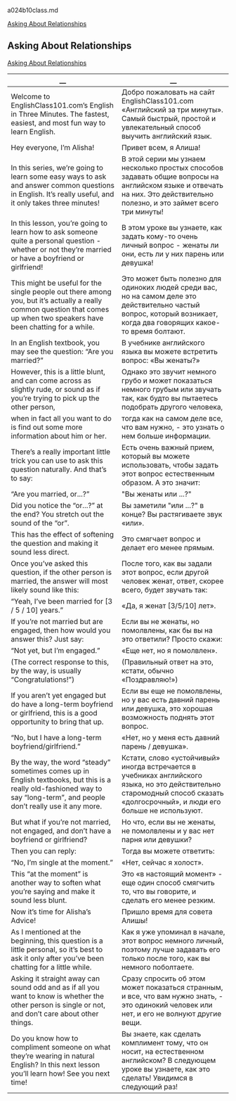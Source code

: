 a024b10class.md


[Asking About Relationships](#Asking-About-Relationships)  
  
## Asking About Relationships
[Asking About Relationships](https://www.englishclass101.com/lesson/learn-english-in-three-minutes-10-are-you-married-or/?lp=268)   
  
  
__|__
--|--
Welcome to EnglishClass101.com’s English in Three Minutes. The fastest, easiest, and most fun way to learn English.|Добро пожаловать на сайт EnglishClass101.com «Английский за три минуты». Самый быстрый, простой и увлекательный способ выучить английский язык.
Hey everyone, I’m Alisha!|Привет всем, я Алиша!
In this series, we’re going to learn some easy ways to ask and answer common questions in English. It’s really useful, and it only takes three minutes!|В этой серии мы узнаем несколько простых способов задавать общие вопросы на английском языке и отвечать на них. Это действительно полезно, и это займет всего три минуты!
In this lesson, you’re going to learn how to ask someone quite a personal question - whether or not they’re married or have a boyfriend or girlfriend!|В этом уроке вы узнаете, как задать кому-то очень личный вопрос - женаты ли они, есть ли у них парень или девушка!
This might be useful for the single people out there among you, but it’s actually a really common question that comes up when two speakers have been chatting for a while.|Это может быть полезно для одиноких людей среди вас, но на самом деле это действительно частый вопрос, который возникает, когда два говорящих какое-то время болтают.
In an English textbook, you may see the question: “Are you married?”|В учебнике английского языка вы можете встретить вопрос: «Вы женаты?»
However, this is a little blunt, and can come across as slightly rude, or sound as if you’re trying to pick up the other person,|Однако это звучит немного грубо и может показаться немного грубым или звучать так, как будто вы пытаетесь подобрать другого человека,
when in fact all you want to do is find out some more information about him or her.|тогда как на самом деле все, что вам нужно, - это узнать о нем больше информации.
There’s a really important little trick you can use to ask this question naturally. And that’s to say:|Есть очень важный прием, который вы можете использовать, чтобы задать этот вопрос естественным образом. А это значит:
“Are you married, or...?”|"Вы женаты или ...?"
Did you notice the “or...?” at the end? You stretch out the sound of the “or”.|Вы заметили "или ...?" в конце? Вы растягиваете звук «или».
This has the effect of softening the question and making it sound less direct.|Это смягчает вопрос и делает его менее прямым.
Once you’ve asked this question, if the other person is married, the answer will most likely sound like this:|После того, как вы задали этот вопрос, если другой человек женат, ответ, скорее всего, будет звучать так:
“Yeah, I’ve been married for [3 / 5 / 10] years.”|«Да, я женат [3/5/10] лет».
If you’re not married but are engaged, then how would you answer this? Just say:|Если вы не женаты, но помолвлены, как бы вы на это ответили? Просто скажи:
“Not yet, but I’m engaged.”|«Еще нет, но я помолвлен».
(The correct response to this, by the way, is usually “Congratulations!”)|(Правильный ответ на это, кстати, обычно «Поздравляю!»)
If you aren’t yet engaged but do have a long-term boyfriend or girlfriend, this is a good opportunity to bring that up.|Если вы еще не помолвлены, но у вас есть давний парень или девушка, это хорошая возможность поднять этот вопрос.
“No, but I have a long-term boyfriend/girlfriend.”|«Нет, но у меня есть давний парень / девушка».
By the way, the word “steady” sometimes comes up in English textbooks, but this is a really old-fashioned way to say “long-term”, and people don’t really use it any more.|Кстати, слово «устойчивый» иногда встречается в учебниках английского языка, но это действительно старомодный способ сказать «долгосрочный», и люди его больше не используют.
But what if you’re not married, not engaged, and don’t have a boyfriend or girlfriend?|Но что, если вы не женаты, не помолвлены и у вас нет парня или девушки?
Then you can reply:|Тогда вы можете ответить:
“No, I’m single at the moment.”|«Нет, сейчас я холост».
This “at the moment” is another way to soften what you’re saying and make it sound less blunt.|Это «в настоящий момент» - еще один способ смягчить то, что вы говорите, и сделать его менее резким.
Now it’s time for Alisha’s Advice!|Пришло время для совета Алишы!
As I mentioned at the beginning, this question is a little personal, so it’s best to ask it only after you’ve been chatting for a little while.|Как я уже упоминал в начале, этот вопрос немного личный, поэтому лучше задавать его только после того, как вы немного поболтаете.
Asking it straight away can sound odd and as if all you want to know is whether the other person is single or not, and don’t care about other things.|Сразу спросить об этом может показаться странным, и все, что вам нужно знать, - это одинокий человек или нет, и его не волнуют другие вещи.
Do you know how to compliment someone on what they’re wearing in natural English? In this next lesson you’ll learn how! See you next time!|Вы знаете, как сделать комплимент тому, что он носит, на естественном английском? В следующем уроке вы узнаете, как это сделать! Увидимся в следующий раз!
  
  
